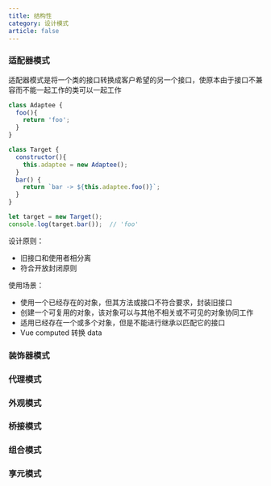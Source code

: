 ```yaml
---
title: 结构性
category: 设计模式
article: false
---
```


### 适配器模式

适配器模式是将一个类的接口转换成客户希望的另一个接口，使原本由于接口不兼容而不能一起工作的类可以一起工作

```js
class Adaptee {
  foo(){
    return 'foo';
  }
}

class Target {
  constructor(){
    this.adaptee = new Adaptee();
  }
  bar() {
    return `bar -> ${this.adaptee.foo()}`;
  }
}

let target = new Target();
console.log(target.bar());  // 'foo'
```

设计原则：

+ 旧接口和使用者相分离
+ 符合开放封闭原则

使用场景：

+ 使用一个已经存在的对象，但其方法或接口不符合要求，封装旧接口
+ 创建一个可复用的对象，该对象可以与其他不相关或不可见的对象协同工作
+ 适用已经存在一个或多个对象，但是不能进行继承以匹配它的接口
+ Vue computed 转换 data

### 装饰器模式

### 代理模式

### 外观模式

### 桥接模式

### 组合模式

### 享元模式
